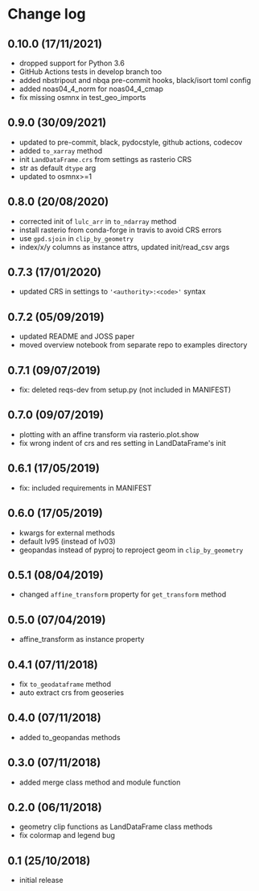 # Change log

## 0.10.0 (17/11/2021)

* dropped support for Python 3.6
* GitHub Actions tests in develop branch too
* added nbstripout and nbqa pre-commit hooks, black/isort toml config
* added noas04_4_norm for noas04_4_cmap
* fix missing osmnx in test_geo_imports

## 0.9.0 (30/09/2021)

* updated to pre-commit, black, pydocstyle, github actions, codecov
* added `to_xarray` method
* init `LandDataFrame.crs` from settings as rasterio CRS
* str as default `dtype` arg
* updated to osmnx>=1

## 0.8.0 (20/08/2020)

* corrected init of `lulc_arr` in `to_ndarray` method
* install rasterio from conda-forge in travis to avoid CRS errors
* use `gpd.sjoin` in `clip_by_geometry`
* index/x/y columns as instance attrs, updated init/read_csv args

## 0.7.3 (17/01/2020)

* updated CRS in settings to `'<authority>:<code>'` syntax

## 0.7.2 (05/09/2019)

* updated README and JOSS paper
* moved overview notebook from separate repo to examples directory

## 0.7.1 (09/07/2019)

* fix: deleted reqs-dev from setup.py (not included in MANIFEST)

## 0.7.0 (09/07/2019)

* plotting with an affine transform via rasterio.plot.show
* fix wrong indent of crs and res setting in LandDataFrame's init

## 0.6.1 (17/05/2019)

* fix: included requirements in MANIFEST

## 0.6.0 (17/05/2019)

* kwargs for external methods
* default lv95 (instead of lv03)
* geopandas instead of pyproj to reproject geom in `clip_by_geometry`

## 0.5.1 (08/04/2019)

* changed `affine_transform` property for `get_transform` method

## 0.5.0 (07/04/2019)

* affine_transform as instance property

## 0.4.1 (07/11/2018)

* fix `to_geodataframe` method
* auto extract crs from geoseries

## 0.4.0 (07/11/2018)

* added to_geopandas methods

## 0.3.0 (07/11/2018)

* added merge class method and module function

## 0.2.0 (06/11/2018)

* geometry clip functions as LandDataFrame class methods
* fix colormap and legend bug

## 0.1 (25/10/2018)

* initial release
